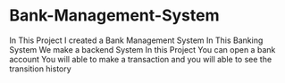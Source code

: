 # Bank-Management-System
In This Project I created a Bank Management System In This Banking System We make a backend System In this Project You can open a bank account  You  will able to make a transaction  and you  will able to see the transition history
